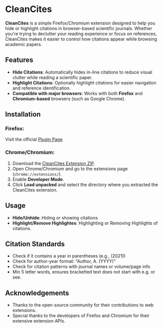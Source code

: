 # CleanCites

**CleanCites** is a simple Firefox/Chromium extension designed to help you hide or highlight citations in browser-based scientific journals. Whether you're trying to declutter your reading experience or focus on references, CleanCites makes it easier to control how citations appear while browsing academic papers.

## Features

- **Hide Citations**: Automatically hides in-line citations to reduce visual clutter while reading a scientific paper.
- **Highlight Citations**: Optionally highlight citations for easier navigation and reference identification.
- **Compatible with major browsers**: Works with both **Firefox** and **Chromium-based** browsers (such as Google Chrome).

## Installation

### Firefox:
Visit the official [Plugin Page](https://addons.mozilla.org/en-US/firefox/addon/cleancites/)

### Chrome/Chromium:
1. Download the [CleanCites Extension ZIP](https://github.com/asbedb/CleanCites/archive/refs/heads/main.zip).
2. Open Chrome/Chromium and go to the extensions page (`chrome://extensions/`).
3. Enable **Developer Mode**.
4. Click **Load unpacked** and select the directory where you extracted the CleanCites extension.

## Usage

- **Hide/Unhide**: Hiding or showing citations
- **Highlight/Remove Highlightes**: Highlighting or Removing Highlights of citations.

## Citation Standards

- Check if it contains a year in parentheses (e.g., (2021))
- Check for author-year format: "Author, A. (YYYY)"
- Check for citation patterns with journal names or volume/page info
- Min 5 letter words, ensures bracketted text does not start with e.g. or see.

## Acknowledgements

- Thanks to the open-source community for their contributions to web extensions.
- Special thanks to the developers of Firefox and Chromium for their extensive extension APIs.